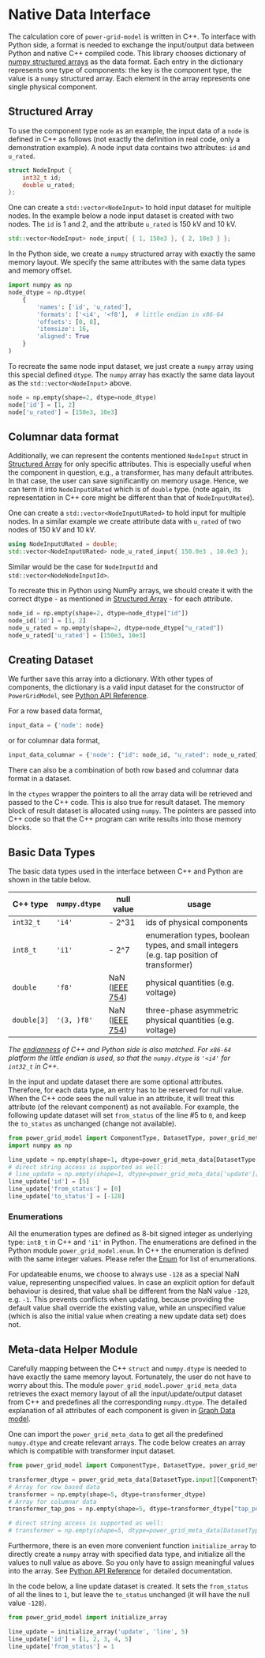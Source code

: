 <!--
SPDX-FileCopyrightText: Contributors to the Power Grid Model project <powergridmodel@lfenergy.org>

SPDX-License-Identifier: MPL-2.0
-->

# Native Data Interface

The calculation core of `power-grid-model` is written in C++.
To interface with Python side, a format is needed to exchange the input/output data between Python and native C++
compiled code.
This library chooses dictionary of [numpy structured arrays](https://numpy.org/doc/stable/user/basics.rec.html) as the
data format.
Each entry in the dictionary represents one type of components: the key is the component type, the value is a `numpy`
structured array.
Each element in the array represents one single physical component.

## Structured Array

To use the component type `node` as an example, the input data of a `node` is defined in C++ as follows (not exactly the
definition in real code, only a demonstration example).
A node input data contains two attributes: `id` and `u_rated`.

```C++
struct NodeInput {
    int32_t id;
    double u_rated;
};
```

One can create a `std::vector<NodeInput>` to hold input dataset for multiple nodes.
In the example below a node input dataset is created with two nodes.
The `id` is 1 and 2, and the attribute `u_rated` is 150 kV and 10 kV.

```c++
std::vector<NodeInput> node_input{ { 1, 150e3 }, { 2, 10e3 } };
```

In the Python side, we create a `numpy` structured array with exactly the same memory layout.
We specify the same attributes with the same data types and memory offset.

```python
import numpy as np
node_dtype = np.dtype(
    {
        'names': ['id', 'u_rated'],
        'formats': ['<i4', '<f8'],  # little endian in x86-64
        'offsets': [0, 8],
        'itemsize': 16,
        'aligned': True
    }
)
```

To recreate the same node input dataset, we just create a `numpy` array using this special defined `dtype`.
The `numpy` array has exactly the same data layout as the `std::vector<NodeInput>` above.

```python
node = np.empty(shape=2, dtype=node_dtype)
node['id'] = [1, 2]
node['u_rated'] = [150e3, 10e3]
```

## Columnar data format

Additionally, we can represent the contents mentioned `NodeInput` struct in [Structured Array](#structured-array) for
only specific attributes.
This is especially useful when the component in question, e.g., a transformer, has many default attributes.
In that case, the user can save significantly on memory usage.
Hence, we can term it into `NodeInputURated` which is of `double` type.
(note again, its representation in C++ core might be different than that of `NodeInputURated`).

One can create a `std::vector<NodeInputURated>` to hold input for multiple nodes.
In a similar example we create attribute data with `u_rated` of two nodes of 150 kV and 10 kV.

```c++
using NodeInputURated = double;
std::vector<NodeInputURated> node_u_rated_input{ 150.0e3 , 10.0e3 };
```

Similar would be the case for `NodeInputId` and `std::vector<NodeNodeInputId>`.

To recreate this in Python using NumPy arrays, we should create it with the correct dtype - as mentioned in
[Structured Array](#structured-array) - for each attribute.

```python
node_id = np.empty(shape=2, dtype=node_dtype["id"])
node_id['id'] = [1, 2]
node_u_rated = np.empty(shape=2, dtype=node_dtype["u_rated"])
node_u_rated['u_rated'] = [150e3, 10e3]
```

## Creating Dataset

We further save this array into a dictionary.
With other types of components, the dictionary is a valid input dataset for the constructor of `PowerGridModel`, see
[Python API Reference](../api_reference/python-api-reference.md).

For a row based data format,

```python
input_data = {'node': node}
```

or for columnar data format,

```python
input_data_columnar = {'node': {"id": node_id, "u_rated": node_u_rated}}
```

There can also be a combination of both row based and columnar data format in a dataset.

In the `ctypes` wrapper the pointers to all the array data will be retrieved and passed to the C++ code.
This is also true for result dataset.
The memory block of result dataset is allocated using `numpy`.
The pointers are passed into C++ code so that the C++ program can write results into those memory blocks.

## Basic Data Types

The basic data types used in the interface between C++ and Python are shown in the table below.

| C++ type    | `numpy.dtype` | null value                                          | usage                                                                                   |
| ----------- | ------------- | --------------------------------------------------- | --------------------------------------------------------------------------------------- |
| `int32_t`   | `'i4'`        | - 2^31                                              | ids of physical components                                                              |
| `int8_t`    | `'i1'`        | - 2^7                                               | enumeration types, boolean types, and small integers (e.g. tap position of transformer) |
| `double`    | `'f8'`        | NaN ([IEEE 754](https://en.wikipedia.org/wiki/NaN)) | physical quantities (e.g. voltage)                                                      |
| `double[3]` | `'(3, )f8'`   | NaN ([IEEE 754](https://en.wikipedia.org/wiki/NaN)) | three-phase asymmetric physical quantities (e.g. voltage)                               |

*The [endianness](https://en.wikipedia.org/wiki/Endianness) of C++ and Python side is also matched.
For `x86-64` platform the little endian is used, so that the `numpy.dtype` is `'<i4'` for `int32_t` in C++.*

In the input and update dataset there are some optional attributes.
Therefore, for each data type, an entry has to be reserved for null value.
When the C++ code sees the null value in an attribute, it will treat this attribute (of the relevant component) as not
available.
For example, the following update dataset will set `from_status` of the line #5 to `0`, and keep the `to_status` as
unchanged (change not available).

```python
from power_grid_model import ComponentType, DatasetType, power_grid_meta_data
import numpy as np

line_update = np.empty(shape=1, dtype=power_grid_meta_data[DatasetType.update][ComponentType.line]['dtype'])
# direct string access is supported as well:
# line_update = np.empty(shape=1, dtype=power_grid_meta_data['update']['line']['dtype'])
line_update['id'] = [5]
line_update['from_status'] = [0]
line_update['to_status'] = [-128]
```

### Enumerations

All the enumeration types are defined as 8-bit signed integer as underlying type: `int8_t` in C++ and `'i1'` in Python.
The enumerations are defined in the Python module `power_grid_model.enum`.
In C++ the enumeration is defined with the same integer values.
Please refer the [Enum](../api_reference/python-api-reference.md#enum) for list of enumerations.

For updateable enums, we choose to always use `-128` as a special NaN value, representing unspecified values.
In case an explicit option for default behaviour is desired, that value shall be different from the NaN value `-128`,
e.g. `-1`.
This prevents conflicts when updating, because providing the default value shall override the existing value, while an
unspecified value (which is also the initial value when creating a new update data set) does not.

## Meta-data Helper Module

Carefully mapping between the C++ `struct` and `numpy.dtype` is needed to have exactly the same memory layout.
Fortunately, the user do not have to worry about this.
The module `power_grid_model.power_grid_meta_data` retrieves the exact memory layout of all the input/update/output
dataset from C++
and predefines all the corresponding `numpy.dtype`.
The detailed explanation of all attributes of each component is given in
[Graph Data model](../user_manual/data-model.md#attributes-of-components).

One can import the `power_grid_meta_data` to get all the predefined `numpy.dtype` and create relevant arrays.
The code below creates an array which is compatible with transformer input dataset.

```python
from power_grid_model import ComponentType, DatasetType, power_grid_meta_data

transformer_dtype = power_grid_meta_data[DatasetType.input][ComponentType.transformer].dtype
# Array for row based data
transformer = np.empty(shape=5, dtype=transformer_dtype)
# Array for columnar data
transformer_tap_pos = np.empty(shape=5, dtype=transformer_dtype["tap_pos"])

# direct string access is supported as well:
# transformer = np.empty(shape=5, dtype=power_grid_meta_data[DatasetType.input][ComponentType.transformer].dtype)
```

Furthermore, there is an even more convenient function `initialize_array` to directly create a `numpy` array with
specified data type, and initialize all the values to null value as above.
So you only have to assign meaningful values into the array.
See [Python API Reference](../api_reference/python-api-reference.md) for detailed documentation.

In the code below, a line update dataset is created.
It sets the `from_status` of all the lines to `1`, but leave the `to_status` unchanged (it will have the null value
`-128`).

```python
from power_grid_model import initialize_array

line_update = initialize_array('update', 'line', 5)
line_update['id'] = [1, 2, 3, 4, 5]
line_update['from_status'] = 1
```

